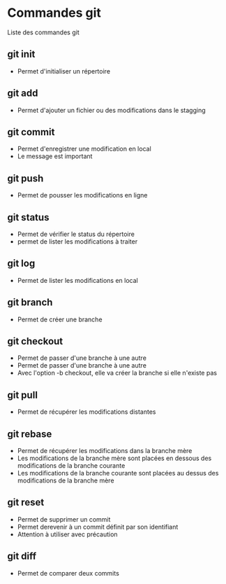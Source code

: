 # Commandes git
Liste des commandes git

## git init
- Permet d'initialiser un répertoire

## git add
- Permet d'ajouter un fichier ou des modifications dans le stagging

## git commit
- Permet  d'enregistrer une modification en local
- Le message est important

## git push
- Permet de pousser les modifications en ligne

## git status
- Permet de vérifier le status du répertoire
- permet de lister les modifications à traiter

## git log
- Permet de lister les modifications en local

## git branch
- Permet de créer une branche

## git checkout
- Permet de passer d'une branche à une autre
- Permet de passer d'une branche à une autre
- Avec l'option -b checkout, elle va créer la branche si elle n'existe pas

## git pull
- Permet de récupérer les modifications distantes

## git rebase
- Permet de récupérer les modifications dans la branche mère
- Les modifications de la branche mère sont placées en dessous des modifications de la branche courante
- Les modifications de la branche courante sont placées au dessus des modifications de la branche mère

## git reset
- Permet de supprimer un commit
- Permet derevenir à un commit définit par son identifiant
- Attention à utiliser avec précaution

## git diff
- Permet de comparer deux commits
